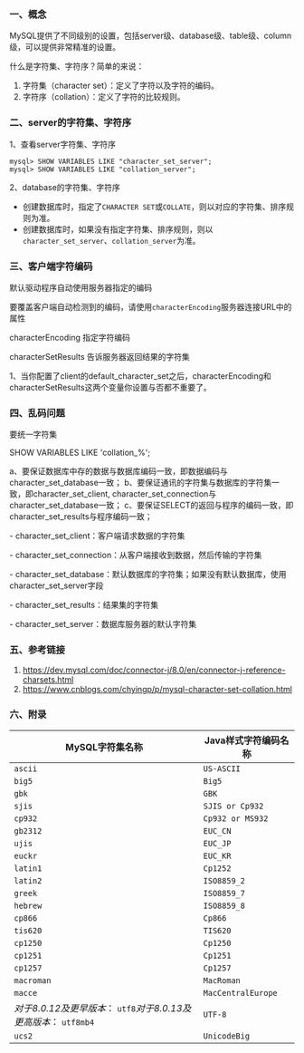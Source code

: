 ### 一、概念

MySQL提供了不同级别的设置，包括server级、database级、table级、column级，可以提供非常精准的设置。

什么是字符集、字符序？简单的来说：

1. 字符集（character set）：定义了字符以及字符的编码。
2. 字符序（collation）：定义了字符的比较规则。



### 二、server的字符集、字符序

1、查看server字符集、字符序

```
mysql> SHOW VARIABLES LIKE "character_set_server"; 
mysql> SHOW VARIABLES LIKE "collation_server";
```



2、database的字符集、字符序

- 创建数据库时，指定了`CHARACTER SET`或`COLLATE`，则以对应的字符集、排序规则为准。
- 创建数据库时，如果没有指定字符集、排序规则，则以`character_set_server`、`collation_server`为准。



### 三、客户端字符编码

默认驱动程序自动使用服务器指定的编码

要覆盖客户端自动检测到的编码，请使用`characterEncoding`服务器连接URL中的属性

characterEncoding 指定字符编码

characterSetResults 告诉服务器返回结果的字符集

1、当你配置了client的default_character_set之后，characterEncoding和characterSetResults这两个变量你设置与否都不重要了。

### 四、乱码问题

要统一字符集

SHOW VARIABLES LIKE 'collation_%';

a、要保证数据库中存的数据与数据库编码一致，即数据编码与character_set_database一致；
b、要保证通讯的字符集与数据库的字符集一致，即character_set_client, character_set_connection与character_set_database一致；
c、要保证SELECT的返回与程序的编码一致，即character_set_results与程序编码一致；



\- character_set_client：客户端请求数据的字符集

\- character_set_connection：从客户端接收到数据，然后传输的字符集

\- character_set_database：默认数据库的字符集；如果没有默认数据库，使用character_set_server字段

\- character_set_results：结果集的字符集

\- character_set_server：数据库服务器的默认字符集



### 五、参考链接

1. https://dev.mysql.com/doc/connector-j/8.0/en/connector-j-reference-charsets.html
2. https://www.cnblogs.com/chyingp/p/mysql-character-set-collation.html

### 六、附录

| MySQL字符集名称                                              | Java样式字符编码名称 |
| ------------------------------------------------------------ | -------------------- |
| `ascii`                                                      | `US-ASCII`           |
| `big5`                                                       | `Big5`               |
| `gbk`                                                        | `GBK`                |
| `sjis`                                                       | `SJIS or Cp932`      |
| `cp932`                                                      | `Cp932 or MS932`     |
| `gb2312`                                                     | `EUC_CN`             |
| `ujis`                                                       | `EUC_JP`             |
| `euckr`                                                      | `EUC_KR`             |
| `latin1`                                                     | `Cp1252`             |
| `latin2`                                                     | `ISO8859_2`          |
| `greek`                                                      | `ISO8859_7`          |
| `hebrew`                                                     | `ISO8859_8`          |
| `cp866`                                                      | `Cp866`              |
| `tis620`                                                     | `TIS620`             |
| `cp1250`                                                     | `Cp1250`             |
| `cp1251`                                                     | `Cp1251`             |
| `cp1257`                                                     | `Cp1257`             |
| `macroman`                                                   | `MacRoman`           |
| `macce`                                                      | `MacCentralEurope`   |
| *对于8.0.12及更早版本*： `utf8`*对于8.0.13及更高版本*： `utf8mb4` | `UTF-8`              |
| `ucs2`                                                       | `UnicodeBig`         |





